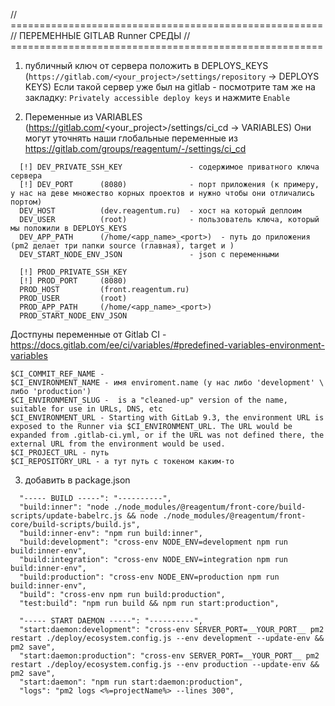 // ======================================================
// ПЕРЕМЕННЫЕ GITLAB Runner СРЕДЫ
// ======================================================
1) публичный ключ от сервера положить в DEPLOYS_KEYS (```https://gitlab.com/<your_project>/settings/repository``` -> DEPLOYS KEYS)
Если такой сервер уже был на gitlab - посмотрите там же на закладку: ```Privately accessible deploy keys``` и нажмите ```Enable```

2) Переменные из VARIABLES (https://gitlab.com/<your_project>/settings/ci_cd -> VARIABLES)
Они могут уточнять наши глобальные переменные из https://gitlab.com/groups/reagentum/-/settings/ci_cd 
```
  [!] DEV_PRIVATE_SSH_KEY               - содержимое приватного ключа сервера
  [!] DEV_PORT      (8080)              - порт приложения (к примеру, у нас на деве множество корных проектов и нужно чтобы они отличались портом)
  DEV_HOST          (dev.reagentum.ru)  - хост на который деплоим
  DEV_USER          (root)              - пользователь ключа, который мы положили в DEPLOYS_KEYS
  DEV_APP_PATH      (/home/<app_name>_<port>)  - путь до приложения (pm2 делает три папки source (главная), target и )
  DEV_START_NODE_ENV_JSON               - json с переменными
```
```
  [!] PROD_PRIVATE_SSH_KEY
  [!] PROD_PORT     (8080)                    
  PROD_HOST         (front.reagentum.ru)
  PROD_USER         (root)
  PROD_APP_PATH     (/home/<app_name>_<port>)     
  PROD_START_NODE_ENV_JSON
```
Достпуны переменные от Gitlab CI - https://docs.gitlab.com/ee/ci/variables/#predefined-variables-environment-variables
```
$CI_COMMIT_REF_NAME -
$CI_ENVIRONMENT_NAME - имя enviroment.name (у нас либо 'development' \ либо 'production')
$CI_ENVIRONMENT_SLUG -  is a "cleaned-up" version of the name, suitable for use in URLs, DNS, etc
$CI_ENVIRONMENT_URL - Starting with GitLab 9.3, the environment URL is exposed to the Runner via $CI_ENVIRONMENT_URL. The URL would be expanded from .gitlab-ci.yml, or if the URL was not defined there, the external URL from the environment would be used.
$CI_PROJECT_URL - путь
$CI_REPOSITORY_URL - а тут путь с токеном каким-то
```

3) добавить в package.json
```
  "----- BUILD -----": "----------",
  "build:inner": "node ./node_modules/@reagentum/front-core/build-scripts/update-babelrc.js && node ./node_modules/@reagentum/front-core/build-scripts/build.js",
  "build:inner-env": "npm run build:inner",
  "build:development": "cross-env NODE_ENV=development npm run build:inner-env",
  "build:integration": "cross-env NODE_ENV=integration npm run build:inner-env",
  "build:production": "cross-env NODE_ENV=production npm run build:inner-env",
  "build": "cross-env npm run build:production",
  "test:build": "npm run build && npm run start:production",

  "----- START DAEMON -----": "----------",
  "start:daemon:development": "cross-env SERVER_PORT=__YOUR_PORT__ pm2 restart ./deploy/ecosystem.config.js --env development --update-env && pm2 save",
  "start:daemon:production": "cross-env SERVER_PORT=__YOUR_PORT__ pm2 restart ./deploy/ecosystem.config.js --env production --update-env && pm2 save",
  "start:daemon": "npm run start:daemon:production",
  "logs": "pm2 logs <%=projectName%> --lines 300",
```
